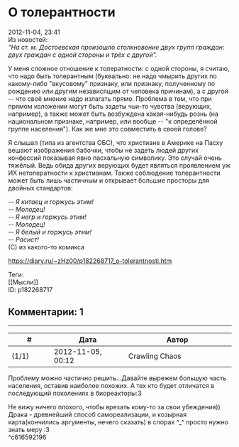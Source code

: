 О толерантности
===============

  
2012-11-04, 23:41  
 Из новостей:   
  *"На ст. м. Достоевская произошло столкновение двух групп граждан: двух граждан с одной стороны и трёх с другой".*    
   
 У меня сложное отношение к толератности: с одной стороны, я считаю, что надо быть толерантным (буквально: не надо чмырить других по какому-либо "вкусовому" признаку, или признаку, полученному по рождению или другим независящим от человека причинам), а с другой -- что своё мнение надо излагать прямо. Проблема в том, что при прямом изложении могут быть задеты чьи-то чувства (верующих, например), а также может быть возбуждена какая-нибудь рознь (на национальном признаке, например, или вообще -- "к определённой группе населения"). Как же мне это совместить в своей голове?   
   
 Я слышал (типа из агентства ОБС), что христиане в Америке на Пасху вешают изображения бабочки, чтобы не задеть людей других конфессий показывая явно пасхальную символику. Это случай очень тяжёлый. Ведь обида других верующих будет являться проявлением уж ИХ нетолератности к христианам. Также соблюдение толерантности может быть лишь частичным и открывает большие просторы для двойных стандартов:   
   
  *-- Я китаец и горжусь этим!   
 -- Молодец!   
 -- Я негр и горжусь этим!   
 -- Молодец!   
 -- Я белый и горжусь этим!   
 -- Расист!*    
 (С) из какого-то комикса   
  
<https://diary.ru/~zHz00/p182268717_o-tolerantnosti.htm>  
  
Теги:  
[[Мысли]]  
ID: p182268717  


Комментарии: 1
--------------

  


---



|         #         |              Дата              |                     Автор                     |           ID           |
| --- | --- | --- | --- |
| (1/1) | 2012-11-05, 00:12 | Crawling Chaos | c616592196 |

  
 Проблему можно частично решить...Давайте вырежем большую часть населения, оставив наиболее похожих. А тех кто будет отличатся в последующий поколениях в биореакторы:3   
   
 Не вижу ничего плохого, чтобы врезать кому-то за свои убеждения))   
 Драка - древнейший способ самореализации, и козырная карта(кончились аргументы, нечего сказать) в спорах ^\_^ просто нужно знать меру :3   
 ^c616592196